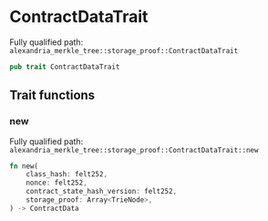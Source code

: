 # ContractDataTrait

Fully qualified path: `alexandria_merkle_tree::storage_proof::ContractDataTrait`

```rust
pub trait ContractDataTrait
```

## Trait functions

### new

Fully qualified path: `alexandria_merkle_tree::storage_proof::ContractDataTrait::new`

```rust
fn new(
    class_hash: felt252,
    nonce: felt252,
    contract_state_hash_version: felt252,
    storage_proof: Array<TrieNode>,
) -> ContractData
```


